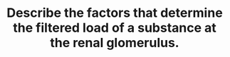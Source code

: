 ---
title: "Describe the factors that determine the filtered load of a substance at the renal glomerulus."
entityType: SAQ
exam: PEX
college: CICM
year: 2017
sitting: B
question: 3
passRate: 67
EC_expectedDomains:
- "A summary of factors including the role of plasma concentration, protein binding, molecular size and charge was required to pass."
EC_extraCredit:
- "A good place to start was with the correct equation for a filtered load and a description of the components."
- "Better answers described the components and how they differ and change over the glomerulus."
- "Many candidates usefully based answers around the Starling forces."
- "Many answers gave examples for the effects of size and charge and relate endocrine responses to specific alterations in arteriolar tone and how this affected filtration."
EC_errorsCommon:
- "A detailed discussion of cardiovascular and endocrine responses to hypovolaemia was not required."
- "Some candidates confused clearance with filtered load."
---